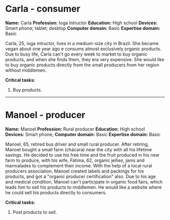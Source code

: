 # Carla - consumer

**Name:** Carla
**Profession:** Ioga intructor
**Education:** High school
**Devices:** Smart phone; tablet; desktop
**Computer domain:** Basic
**Expertise domain:** Basic

Carla, 25, ioga intructor, lives in a medium-size city in Brazil. She became vegan about one year ago e consums almost exclusively organic products. Due to busy life, Carla can't go every week to market to buy organic products, and when she finds them, they era very expensive. She would like to buy organic products directly from the small producers from her region without middlemen.

**Critical tasks:**
1. Buy products.

---

# Manoel - producer

**Name:** Manoel
**Profession:** Rural producer
**Education:** High school
**Devices:** Smart phone;
**Computer domain:** Basic
**Expertise domain:** Basic

Manoel, 65, retired bus driver and small rural producer. After retiring, Manoel bought a small farm (chácara) near the city with all his lifetime savings. He decided to use his free time and the fruit produced in his new farm to produce, with his wife, Fátima, 62, organic jellies, jams and marmalades to complement their income. With the help of a local rural producers association, Manoel created labels and packings for his products, and got a "organic producer certification" also. Due to his age and medical condition, Manoel can't participate in organic food fairs, which leads him to sell his products to middlemen. He would like a website where he could sell his products directly to consumers.

**Critical tasks:**
1. Post products to sell.